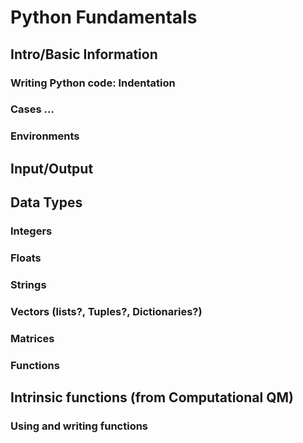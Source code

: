 # Python Fundamentals
## Intro/Basic Information	
### Writing Python code: Indentation	
### Cases …	
### Environments	
## Input/Output	
## Data Types	
### Integers	
### Floats	
### Strings	
### Vectors (lists?, Tuples?, Dictionaries?)	
### Matrices	
### Functions	
## Intrinsic functions (from Computational QM)	
### Using and writing functions
